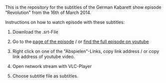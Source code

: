 This is the repository for the subtitles of the German Kabarett show episode "Revolution" from the 16th of March 2014.

Instructions on how to watch episode with these subtitles:

1. Download the .srt-File

2. Go to the [page of the episode](http://www.zdf.de/ZDFmediathek/beitrag/video/2109350/Die-Anstalt-vom-11.-Maerz-2014?bc=sts;suc) / or [find the full episode on youtube](https://www.youtube.com/results?search_query=die+anstalt+m%C3%A4rz+2014)

3. Right click on one of the "Abspielen"-Links, copy link address / or copy link address of youtube video.

4. Open network stream with VLC-Player

5. Choose subtitle file as subtitles.

